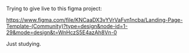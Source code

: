 Trying to give live to this figma project:

https://www.figma.com/file/KNCaaDX3vYVrVaFvn1ncba/Landing-Page-Template-(Community)?type=design&node-id=1-29&mode=design&t=WnHczS5E4azAh8Vn-0

Just studying.
